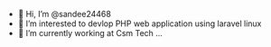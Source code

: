 - 👋 Hi, I’m @sandee24468
- 👀 I’m interested to devlop PHP web application using laravel linux
- 🌱 I’m currently working at Csm Tech ...




<!---
sandee24468/sandee24468 is a ✨ special ✨ repository because its `README.md` (this file) appears on your GitHub profile.
You can click the Preview link to take a look at your changes.
--->
